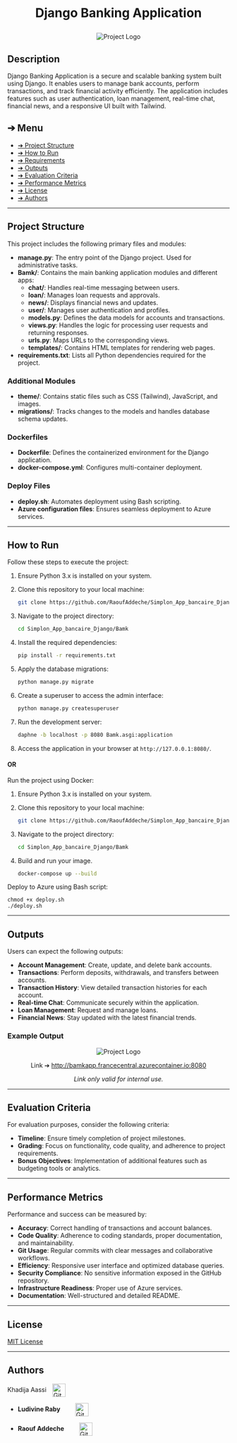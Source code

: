 # <p align="center">Django Banking Application</p>
<p align="center">
    <img src="Bamk/theme/static/images/project_logo.png](https://github.com/Khadaassi/Simplon_App_bancaire_Django/blob/develop_Khadija/Bamk/theme/static/images/project_logo.png" alt="Project Logo" width=auto>
</p>

## Description

Django Banking Application is a secure and scalable banking system built using Django. It enables users to manage bank accounts, perform transactions, and track financial activity efficiently. The application includes features such as user authentication, loan management, real-time chat, financial news, and a responsive UI built with Tailwind.

## ➔ Menu

* [➔ Project Structure](#-project-structure)
* [➔ How to Run](#-how-to-run)
* [➔ Requirements](#-requirements)
* [➔ Outputs](#-outputs)
* [➔ Evaluation Criteria](#-evaluation-criteria)
* [➔ Performance Metrics](#-performance-metrics)
* [➔ License](#-license)
* [➔ Authors](#-authors)

---

## Project Structure

This project includes the following primary files and modules:

- **manage.py**: The entry point of the Django project. Used for administrative tasks.
- **Bamk/**: Contains the main banking application modules and different apps:
  - **chat/**: Handles real-time messaging between users.
  - **loan/**: Manages loan requests and approvals.
  - **news/**: Displays financial news and updates.
  - **user/**: Manages user authentication and profiles.
  - **models.py**: Defines the data models for accounts and transactions.
  - **views.py**: Handles the logic for processing user requests and returning responses.
  - **urls.py**: Maps URLs to the corresponding views.
  - **templates/**: Contains HTML templates for rendering web pages.
- **requirements.txt**: Lists all Python dependencies required for the project.

### Additional Modules

- **theme/**: Contains static files such as CSS (Tailwind), JavaScript, and images.
- **migrations/**: Tracks changes to the models and handles database schema updates.

### Dockerfiles

- **Dockerfile**: Defines the containerized environment for the Django application.
- **docker-compose.yml**: Configures multi-container deployment.

### Deploy Files

- **deploy.sh**: Automates deployment using Bash scripting.
- **Azure configuration files**: Ensures seamless deployment to Azure services.

---

## How to Run

Follow these steps to execute the project:

1. Ensure Python 3.x is installed on your system.
2. Clone this repository to your local machine:

    ```bash
    git clone https://github.com/RaoufAddeche/Simplon_App_bancaire_Django.git
    ```

3. Navigate to the project directory:

    ```bash
    cd Simplon_App_bancaire_Django/Bamk
    ```

4. Install the required dependencies:

    ```bash
    pip install -r requirements.txt
    ```

5. Apply the database migrations:

    ```bash
    python manage.py migrate
    ```

6. Create a superuser to access the admin interface:

    ```bash
    python manage.py createsuperuser
    ```

7. Run the development server:

    ```bash
    daphne -b localhost -p 8080 Bamk.asgi:application
    ```

8. Access the application in your browser at `http://127.0.0.1:8080/`.

#### OR

Run the project using Docker:

1. Ensure Python 3.x is installed on your system.
2. Clone this repository to your local machine:

    ```bash
    git clone https://github.com/RaoufAddeche/Simplon_App_bancaire_Django.git
    ```

3. Navigate to the project directory:

    ```bash
    cd Simplon_App_bancaire_Django/Bamk
    ```
4. Build and run your image.
    ```bash
    docker-compose up --build
    ```

Deploy to Azure using Bash script:

    chmod +x deploy.sh
    ./deploy.sh


---

## Outputs

Users can expect the following outputs:

- **Account Management**: Create, update, and delete bank accounts.
- **Transactions**: Perform deposits, withdrawals, and transfers between accounts.
- **Transaction History**: View detailed transaction histories for each account.
- **Real-time Chat**: Communicate securely within the application.
- **Loan Management**: Request and manage loans.
- **Financial News**: Stay updated with the latest financial trends.

### Example Output

<p align="center">
    <img src="Bamk/theme/static/images/HomePage.png" alt="Project Logo" width=auto>
</p>


<p align="center">Link ➔ <a href="http://bamkapp.francecentral.azurecontainer.io:8080">http://bamkapp.francecentral.azurecontainer.io:8080 </a>
</p>
<p align="center"><i>Link only valid for internal use.</i></p>

---

## Evaluation Criteria

For evaluation purposes, consider the following criteria:

- **Timeline**: Ensure timely completion of project milestones.
- **Grading**: Focus on functionality, code quality, and adherence to project requirements.
- **Bonus Objectives**: Implementation of additional features such as budgeting tools or analytics.

---

## Performance Metrics

Performance and success can be measured by:

- **Accuracy**: Correct handling of transactions and account balances.
- **Code Quality**: Adherence to coding standards, proper documentation, and maintainability.
- **Git Usage**: Regular commits with clear messages and collaborative workflows.
- **Efficiency**: Responsive user interface and optimized database queries.
- **Security Compliance**: No sensitive information exposed in the GitHub repository.
- **Infrastructure Readiness**: Proper use of Azure services.
- **Documentation**: Well-structured and detailed README.

---

## License

[MIT License](LICENSE)

---

## Authors

Khadija Aassi
<a href="https://github.com/Khadaassi" target="_blank">
    <img loading="lazy" src="Bamk/theme/static/images/github-mark copie.png" width="30" height="30" style="vertical-align: middle; margin-left: 10px;" alt="GitHub Logo">
</a>
- **Ludivine Raby**
  <a href="https://github.com/ludivineRB" target="_blank">
      <img loading="lazy" src="Bamk/theme/static/images/github-mark copie.png" width="30" height="30" style="vertical-align: middle; float: middle; margin-left: 30px;" alt="GitHub Logo">
  </a>

- **Raouf Addeche**
  <a href="https://github.com/RaoufAddeche" target="_blank">
      <img loading="lazy" src="Bamk/theme/static/images/github-mark copie.png" width="30" height="30" style="vertical-align: middle; float: middle; margin-left: 30px;" alt="GitHub Logo">
  </a>


